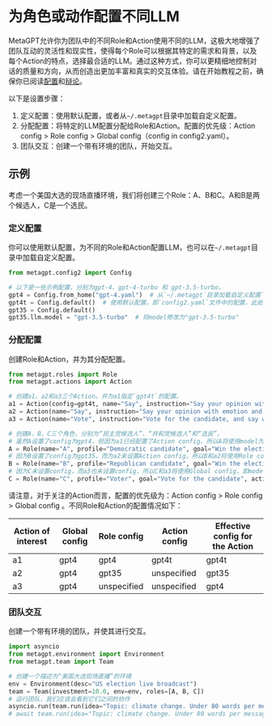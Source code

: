 # 为角色或动作配置不同LLM

MetaGPT允许你为团队中的不同Role和Action使用不同的LLM，这极大地增强了团队互动的灵活性和现实性，使得每个Role可以根据其特定的需求和背景，以及每个Action的特点，选择最合适的LLM。通过这种方式，你可以更精细地控制对话的质量和方向，从而创造出更加丰富和真实的交互体验。请在开始教程之前，确保你已阅读[配置](../get_started/configuration.md)和[辩论](../use_cases/multi_agent/debate.md)。

以下是设置步骤：

1. 定义配置：使用默认配置，或者从`~/.metagpt`目录中加载自定义配置。
2. 分配配置：将特定的LLM配置分配给Role和Action。配置的优先级：Action config > Role config > Global config（config in config2.yaml）。
3. 团队交互：创建一个带有环境的团队，开始交互。

## 示例

考虑一个美国大选的现场直播环境，我们将创建三个Role：A、B和C。A和B是两个候选人，C是一个选民。

### 定义配置

你可以使用默认配置，为不同的Role和Action配置LLM，也可以在`~/.metagpt`目录中加载自定义配置。

```python
from metagpt.config2 import Config

# 以下是一些示例配置，分别为gpt-4、gpt-4-turbo 和 gpt-3.5-turbo。
gpt4 = Config.from_home("gpt-4.yaml")  # 从`~/.metagpt`目录加载自定义配置`gpt-4.yaml`
gpt4t = Config.default()  # 使用默认配置，即`config2.yaml`文件中的配置，此处`config2.yaml`文件中的model为"gpt-4-turbo"
gpt35 = Config.default()
gpt35.llm.model = "gpt-3.5-turbo"  # 将model修改为"gpt-3.5-turbo"
```

### 分配配置

创建Role和Action，并为其分配配置。

```python
from metagpt.roles import Role
from metagpt.actions import Action

# 创建a1、a2和a3三个Action。并为a1指定`gpt4t`的配置。
a1 = Action(config=gpt4t, name="Say", instruction="Say your opinion with emotion and don't repeat it")
a2 = Action(name="Say", instruction="Say your opinion with emotion and don't repeat it")
a3 = Action(name="Vote", instruction="Vote for the candidate, and say why you vote for him/her")

# 创建A，B，C三个角色，分别为“民主党候选人”、“共和党候选人”和“选民”。
# 虽然A设置了config为gpt4，但因为a1已经配置了Action config，所以A将使用model为gpt4的配置，而a1将使用model为gpt4t的配置。
A = Role(name="A", profile="Democratic candidate", goal="Win the election", actions=[a1], watch=[a2], config=gpt4)
# 因为B设置了config为gpt35，而为a2未设置Action config，所以B和a2将使用Role config，即model为gpt35的配置。
B = Role(name="B", profile="Republican candidate", goal="Win the election", actions=[a2], watch=[a1], config=gpt35)
# 因为C未设置config，而a3也未设置config，所以C和a3将使用Global config，即model为gpt4的配置。
C = Role(name="C", profile="Voter", goal="Vote for the candidate", actions=[a3], watch=[a1, a2])
```

请注意，对于关注的Action而言，配置的优先级为：Action config > Role config > Global config 。不同Role和Action的配置情况如下：

| Action of interest | Global config | Role config | Action config | Effective config for the Action |
| ------------------ | ------------- | ----------- | ------------- | ------------------------------- |
| a1                 | gpt4          | gpt4        | gpt4t         | gpt4t                           |
| a2                 | gpt4          | gpt35       | unspecified   | gpt35                           |
| a3                 | gpt4          | unspecified | unspecified   | gpt4                            |

### 团队交互

创建一个带有环境的团队，并使其进行交互。

```python
import asyncio
from metagpt.environment import Environment
from metagpt.team import Team

# 创建一个描述为“美国大选现场直播”的环境
env = Environment(desc="US election live broadcast")
team = Team(investment=10.0, env=env, roles=[A, B, C])
# 运行团队，我们应该会看到它们之间的协作
asyncio.run(team.run(idea="Topic: climate change. Under 80 words per message.", send_to="A", n_round=3))
# await team.run(idea="Topic: climate change. Under 80 words per message.", send_to="A", n_round=3) # 如果在Jupyter Notebook中运行，使用这行代码
```

